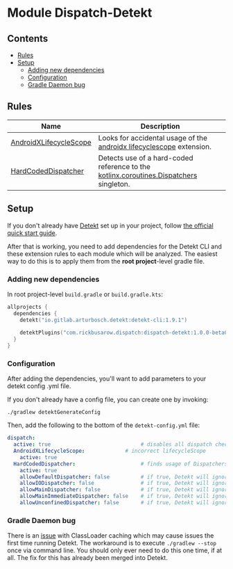 # Module Dispatch-Detekt

## Contents
<!--- TOC -->

* [Rules](#rules)
* [Setup](#setup)
  * [Adding new dependencies](#adding-new-dependencies)
  * [Configuration](#configuration)
  * [Gradle Daemon bug](#gradle-daemon-bug)

<!--- END -->

## Rules

| **Name**                      | **Description**
| ----------------------------  | --------------- |
| [AndroidXLifecycleScope] | Looks for accidental usage of the [androidx lifecyclescope][androidx-lifecyclescope] extension.
| [HardCodedDispatcher]    | Detects use of a hard-coded reference to the [kotlinx.coroutines.Dispatchers][Dispatchers] singleton.


## Setup

If you don't already have [Detekt](https://detekt.github.io/detekt) set up in your project, follow [the official quick start guide](https://detekt.github.io/detekt/#quick-start-with-gradle).

After that is working, you need to add dependencies for the Detekt CLI and these extension rules to each module which will be analyzed.  The easiest way to do this is to apply them from the **root project**-level gradle file.

### Adding new dependencies

In root project-level `build.gradle` or `build.gradle.kts`:

``` kotlin
allprojects {
  dependencies {
    detekt("io.gitlab.arturbosch.detekt:detekt-cli:1.9.1")
    
    detektPlugins("com.rickbusarow.dispatch:dispatch-detekt:1.0.0-beta04")
  }
}
```

### Configuration

After adding the dependencies, you'll want to add parameters to your detekt config .yml file.

If you don't already have a config file, you can create one by invoking:

`./gradlew detektGenerateConfig`

Then, add the following to the bottom of the `detekt-config.yml` file:

``` yaml
dispatch:
  active: true                             # disables all dispatch checks
  AndroidXLifecycleScope:             # incorrect lifecycleScope
    active: true
  HardCodedDispatcher:                     # finds usage of Dispatchers.______
    active: true
    allowDefaultDispatcher: false          # if true, Detekt will ignore all usage of Dispatchers.Default
    allowIODispatcher: false               # if true, Detekt will ignore all usage of Dispatchers.IO
    allowMainDispatcher: false             # if true, Detekt will ignore all usage of Dispatchers.Main
    allowMainImmediateDispatcher: false    # if true, Detekt will ignore all usage of Dispatchers.Main.immediate
    allowUnconfinedDispatcher: false       # if true, Detekt will ignore all usage of Dispatchers.Unconfined
```

### Gradle Daemon bug

There is an [issue](https://github.com/detekt/detekt/issues/2582) with ClassLoader caching which may cause issues the first time running Detekt.  The workaround is to execute `./gradlew --stop` once via command line.  You should only ever need to do this one time, if at all.  The fix for this has already been merged into Detekt.

<!--- MODULE dispatch-core-->
<!--- INDEX  -->
<!--- MODULE dispatch-test-->
<!--- INDEX  -->
<!--- MODULE dispatch-test-junit4-->
<!--- INDEX  -->
<!--- MODULE dispatch-test-junit5-->
<!--- INDEX  -->
<!--- MODULE dispatch-detekt-->
<!--- INDEX  -->
[AndroidXLifecycleScope]: https://rbusarow.github.io/Dispatch/dispatch-detekt//dispatch.detekt.rules/-android-x-lifecycle-scope/index.html
[HardCodedDispatcher]: https://rbusarow.github.io/Dispatch/dispatch-detekt//dispatch.detekt.rules/-hard-coded-dispatcher/index.html
<!--- MODULE dispatch-android-espresso-->
<!--- INDEX  -->
<!--- MODULE dispatch-android-lifecycle-->
<!--- INDEX  -->
<!--- MODULE dispatch-android-lifecycle-extensions-->
<!--- INDEX  -->
<!--- MODULE dispatch-android-viewmodel-->
<!--- INDEX  -->
<!--- END -->


[Android Lifecycle]: https://developer.android.com/reference/androidx/lifecycle/Lifecycle.html
[androidx-lifecycle-runtime-ktx]: https://developer.android.com/jetpack/androidx/releases/lifecycle
[androidx-lifecycle-viewmodel-ktx]: https://cs.android.com/androidx/platform/frameworks/support/+/androidx-master-dev:lifecycle/lifecycle-viewmodel-ktx/src/main/java/androidx/lifecycle/ViewModel.kt;l=42
[androidx-lifecycleScope]: https://cs.android.com/androidx/platform/frameworks/support/+/androidx-master-dev:lifecycle/lifecycle-runtime-ktx/src/main/java/androidx/lifecycle/Lifecycle.kt;l=44
[androidx-pausingDispatcher]: https://cs.android.com/androidx/platform/frameworks/support/+/androidx-master-dev:lifecycle/lifecycle-runtime-ktx/src/main/java/androidx/lifecycle/PausingDispatcher.kt
[androidx-viewModelScope]: https://developer.android.com/topic/libraries/architecture/coroutines#viewmodelscope
[androidx.lifecycle.lifecycleScope]: https://cs.android.com/androidx/platform/frameworks/support/+/androidx-master-dev:lifecycle/lifecycle-runtime-ktx/src/main/java/androidx/lifecycle/Lifecycle.kt;l=44
[async]: https://kotlin.github.io/kotlinx.coroutines/kotlinx-coroutines-core/kotlinx.coroutines/async.html
[awaitAll]: https://kotlin.github.io/kotlinx.coroutines/kotlinx-coroutines-core/kotlinx.coroutines/await-all.html
[b/146370660]: https://issuetracker.google.com/issues/146370660
[channel]: https://kotlin.github.io/kotlinx.coroutines/kotlinx-coroutines-core/kotlinx.coroutines.channels/-channel/
[cleanupTestCoroutines]: https://kotlin.github.io/kotlinx.coroutines/kotlinx-coroutines-test/kotlinx.coroutines.test/-test-coroutine-scope/cleanup-test-coroutines.html
[ClosedSendChannelException]: https://kotlin.github.io/kotlinx.coroutines/kotlinx-coroutines-core/kotlinx.coroutines.channels/-closed-send-channel-exception/index.html
[context_preservation]: https://medium.com/@elizarov/execution-context-of-kotlin-flows-b8c151c9309b
[ContinuationInterceptor]: https://kotlinlang.org/api/latest/jvm/stdlib/kotlin.coroutines.experimental/-continuation-interceptor/index.html
[CoroutineContext.Element]: https://kotlinlang.org/api/latest/jvm/stdlib/kotlin.coroutines.experimental/-coroutine-context/index.html#types
[CoroutineContext.Key]: https://kotlinlang.org/api/latest/jvm/stdlib/kotlin.coroutines.experimental/-coroutine-context/index.html#types
[CoroutineContext]: https://kotlinlang.org/api/latest/jvm/stdlib/kotlin.coroutines/-coroutine-context/
[CoroutineDispatcher]: https://kotlin.github.io/kotlinx.coroutines/kotlinx-coroutines-core/kotlinx.coroutines/-coroutine-dispatcher/index.html
[CoroutineExceptionHandler]: https://kotlin.github.io/kotlinx.coroutines/kotlinx-coroutines-core/kotlinx.coroutines/-coroutine-exception-handler/index.html
[coroutines]: https://github.com/Kotlin/kotlinx.coroutines
[CoroutineScope]: https://kotlin.github.io/kotlinx.coroutines/kotlinx-coroutines-core/kotlinx.coroutines/coroutine-scope.html
[CountingIdlingResource]: https://developer.android.com/reference/androidx/test/espresso/idling/CountingIdlingResource
[Deferred.await]: https://kotlin.github.io/kotlinx.coroutines/kotlinx-coroutines-core/kotlinx.coroutines/-deferred/await.html
[Deferred.onAwait]: https://kotlin.github.io/kotlinx.coroutines/kotlinx-coroutines-core/kotlinx.coroutines/-deferred/on-await.html
[Deferred]: https://kotlin.github.io/kotlinx.coroutines/kotlinx-coroutines-core/kotlinx.coroutines/-deferred/index.html
[delay]: https://kotlin.github.io/kotlinx.coroutines/kotlinx-coroutines-core/kotlinx.coroutines/delay.html
[dispatch-android-espresso]: https://rbusarow.github.io/Dispatch/dispatch-android-espresso//index.html
[dispatch-android-lifecycle-extensions]: https://rbusarow.github.io/Dispatch/dispatch-android-lifecycle-extensions//index.html
[dispatch-android-lifecycle]: https://rbusarow.github.io/Dispatch/dispatch-android-lifecycle//index.html
[dispatch-android-viewmodel]: https://rbusarow.github.io/Dispatch/dispatch-android-lifecycle-viewmodel//index.html
[dispatch-test-junit4]: https://rbusarow.github.io/Dispatch/dispatch-test-junit4//index.html
[dispatch-test-junit5]: https://rbusarow.github.io/Dispatch/dispatch-test-junit5//index.html
[dispatch-test]: https://rbusarow.github.io/Dispatch/dispatch-test//index.html
[dispatch-core]: https://rbusarow.github.io/Dispatch/dispatch-core//index.html
[dispatch-extensions]: https://rbusarow.github.io/Dispatch/extensions//index.html
[Dispatchers.Default]: https://kotlin.github.io/kotlinx.coroutines/kotlinx-coroutines-core/kotlinx.coroutines/-dispatchers/-default.html
[Dispatchers.IO]: https://kotlin.github.io/kotlinx.coroutines/kotlinx-coroutines-core/kotlinx.coroutines/-dispatchers/-io.html
[Dispatchers.Main.immediate]: https://kotlin.github.io/kotlinx.coroutines/kotlinx-coroutines-core/kotlinx.coroutines/-main-coroutine-dispatcher/immediate.html
[Dispatchers.Main]: https://kotlin.github.io/kotlinx.coroutines/kotlinx-coroutines-core/kotlinx.coroutines/-dispatchers/-main.html
[Dispatchers.setMain]: https://kotlin.github.io/kotlinx.coroutines/kotlinx-coroutines-test/kotlinx.coroutines.test/kotlinx.coroutines.-dispatchers/set-main.html
[Dispatchers.Unconfined]: https://kotlin.github.io/kotlinx.coroutines/kotlinx-coroutines-core/kotlinx.coroutines/-dispatchers/-unconfined.html
[Dispatchers]: https://kotlin.github.io/kotlinx.coroutines/kotlinx-coroutines-core/kotlinx.coroutines/-dispatchers/index.html
[Espresso]: https://developer.android.com/training/testing/espresso
[Flow.broadcastIn]: https://kotlin.github.io/kotlinx.coroutines/kotlinx-coroutines-core/kotlinx.coroutines.flow/broadcast-in.html
[flow.conflate]: https://github.com/Kotlin/kotlinx.coroutines/blob/master/docs/flow.md#conflation
[Flow.flowOn]: https://kotlin.github.io/kotlinx.coroutines/kotlinx-coroutines-core/kotlinx.coroutines.flow/flow-on.html
[Flow]: https://kotlin.github.io/kotlinx.coroutines/kotlinx-coroutines-core/kotlinx.coroutines.flow/-flow/index.html
[IdlingRegistry]: https://developer.android.com/reference/androidx/test/espresso/IdlingRegistry
[IdlingResource]: https://developer.android.com/training/testing/espresso/idling-resource
[Job.isCompleted]: https://kotlin.github.io/kotlinx.coroutines/kotlinx-coroutines-core/kotlinx.coroutines/-job/is-completed.html
[Job.join]: https://kotlin.github.io/kotlinx.coroutines/kotlinx-coroutines-core/kotlinx.coroutines/-job/join.html
[Job.onJoin]: https://kotlin.github.io/kotlinx.coroutines/kotlinx-coroutines-core/kotlinx.coroutines/-job/on-join.html
[Job]: https://kotlin.github.io/kotlinx.coroutines/kotlinx-coroutines-core/kotlinx.coroutines/-job/index.html
[joinAll]: https://kotlin.github.io/kotlinx.coroutines/kotlinx-coroutines-core/kotlinx.coroutines/join-all.html
[kotlin.coroutineContext]: https://kotlinlang.org/api/latest/jvm/stdlib/kotlin.coroutines/coroutine-context.html
[kotlinx.coroutines.channels.Channel]: https://kotlin.github.io/kotlinx.coroutines/kotlinx-coroutines-core/kotlinx.coroutines.channels/-channel/index.html
[kotlinx.coroutines.channels.onReceiveOrNull]: https://kotlin.github.io/kotlinx.coroutines/kotlinx-coroutines-core/kotlinx.coroutines.channels/on-receive-or-null.html
[kotlinx.coroutines.channels.produce]: https://kotlin.github.io/kotlinx.coroutines/kotlinx-coroutines-core/kotlinx.coroutines.channels/produce.html
[kotlinx.coroutines.channels.ProducerScope]: https://kotlin.github.io/kotlinx.coroutines/kotlinx-coroutines-core/kotlinx.coroutines.channels/-producer-scope/index.html
[kotlinx.coroutines.channels.ReceiveChannel.onReceive]: https://kotlin.github.io/kotlinx.coroutines/kotlinx-coroutines-core/kotlinx.coroutines.channels/-receive-channel/on-receive.html
[kotlinx.coroutines.channels.ReceiveChannel.poll]: https://kotlin.github.io/kotlinx.coroutines/kotlinx-coroutines-core/kotlinx.coroutines.channels/-receive-channel/poll.html
[kotlinx.coroutines.channels.ReceiveChannel.receive]: https://kotlin.github.io/kotlinx.coroutines/kotlinx-coroutines-core/kotlinx.coroutines.channels/-receive-channel/receive.html
[kotlinx.coroutines.channels.ReceiveChannel]: https://kotlin.github.io/kotlinx.coroutines/kotlinx-coroutines-core/kotlinx.coroutines.channels/-receive-channel/index.html
[kotlinx.coroutines.channels.receiveOrNull]: https://kotlin.github.io/kotlinx.coroutines/kotlinx-coroutines-core/kotlinx.coroutines.channels/receive-or-null.html
[kotlinx.coroutines.channels.SendChannel.offer]: https://kotlin.github.io/kotlinx.coroutines/kotlinx-coroutines-core/kotlinx.coroutines.channels/-send-channel/offer.html
[kotlinx.coroutines.channels.SendChannel.onSend]: https://kotlin.github.io/kotlinx.coroutines/kotlinx-coroutines-core/kotlinx.coroutines.channels/-send-channel/on-send.html
[kotlinx.coroutines.channels.SendChannel.send]: https://kotlin.github.io/kotlinx.coroutines/kotlinx-coroutines-core/kotlinx.coroutines.channels/-send-channel/send.html
[kotlinx.coroutines.channels.SendChannel]: https://kotlin.github.io/kotlinx.coroutines/kotlinx-coroutines-core/kotlinx.coroutines.channels/-send-channel/index.html
[kotlinx.coroutines.selects.select]: https://kotlin.github.io/kotlinx.coroutines/kotlinx-coroutines-core/kotlinx.coroutines.selects/select.html
[kotlinx.coroutines.selects.SelectBuilder.onTimeout]: https://kotlin.github.io/kotlinx.coroutines/kotlinx-coroutines-core/kotlinx.coroutines.selects/-select-builder/on-timeout.html
[kotlinx.coroutines.sync.Mutex.lock]: https://kotlin.github.io/kotlinx.coroutines/kotlinx-coroutines-core/kotlinx.coroutines.sync/-mutex/lock.html
[kotlinx.coroutines.sync.Mutex.onLock]: https://kotlin.github.io/kotlinx.coroutines/kotlinx-coroutines-core/kotlinx.coroutines.sync/-mutex/on-lock.html
[kotlinx.coroutines.sync.Mutex.tryLock]: https://kotlin.github.io/kotlinx.coroutines/kotlinx-coroutines-core/kotlinx.coroutines.sync/-mutex/try-lock.html
[kotlinx.coroutines.sync.Mutex]: https://kotlin.github.io/kotlinx.coroutines/kotlinx-coroutines-core/kotlinx.coroutines.sync/-mutex/index.html
[kotlin.coroutines]: https://kotlinlang.org/api/latest/jvm/stdlib/kotlin.coroutines/index.html
[kotlinx.coroutines]: https://kotlin.github.io/kotlinx.coroutines/
[launch]: https://kotlin.github.io/kotlinx.coroutines/kotlinx-coroutines-core/kotlinx.coroutines/launch.html
[lifecycle.java]: https://cs.android.com/androidx/platform/frameworks/support/+/androidx-master-dev:lifecycle/lifecycle-common/src/main/java/androidx/lifecycle/Lifecycle.java
[Lifecycle.State.CREATED]: https://developer.android.com/reference/androidx/lifecycle/Lifecycle.State.html#CREATED
[Lifecycle.State.RESUMED]: https://developer.android.com/reference/androidx/lifecycle/Lifecycle.State.html#RESUMED
[Lifecycle.State.STARTED]: https://developer.android.com/reference/androidx/lifecycle/Lifecycle.State.html#STARTED
[Lifecycle.State]: https://developer.android.com/reference/androidx/lifecycle/Lifecycle.State.html
[Lifecycle]: https://developer.android.com/reference/androidx/lifecycle/Lifecycle.html
[LifecycleOwner]: https://developer.android.com/reference/androidx/lifecycle/LifecycleOwner.html
[newSingleThreadContext]: https://kotlin.github.io/kotlinx.coroutines/kotlinx-coroutines-core/kotlinx.coroutines/new-single-thread-context.html
[NonCancellable]: https://kotlin.github.io/kotlinx.coroutines/kotlinx-coroutines-core/kotlinx.coroutines/-non-cancellable.html
[Rule]: https://junit.org/junit4/javadoc/4.12/org/junit/Rule.html
[runBlocking]: https://kotlin.github.io/kotlinx.coroutines/kotlinx-coroutines-core/kotlinx.coroutines/run-blocking.html
[runBlockingTest]: https://kotlin.github.io/kotlinx.coroutines/kotlinx-coroutines-test/kotlinx.coroutines.test/run-blocking-test.html
[SendChannel.sendBlocking]: https://kotlin.github.io/kotlinx.coroutines/kotlinx-coroutines-core/kotlinx.coroutines.channels/send-blocking.html
[SendChannel]: https://kotlin.github.io/kotlinx.coroutines/kotlinx-coroutines-core/kotlinx.coroutines.channels/-send-channel/index.html
[suspend]: https://kotlinlang.org/docs/reference/coroutines/composing-suspending-functions.html
[suspendCancellableCoroutine]: https://kotlin.github.io/kotlinx.coroutines/kotlinx-coroutines-core/kotlinx.coroutines/suspend-cancellable-coroutine.html
[TestCoroutineDispatcher]: https://kotlin.github.io/kotlinx.coroutines/kotlinx-coroutines-test/kotlinx.coroutines.test/-test-coroutine-dispatcher/index.html
[TestCoroutineScope]: https://kotlin.github.io/kotlinx.coroutines/kotlinx-coroutines-test/kotlinx.coroutines.test/-test-coroutine-scope/index.html
[withContext]: https://kotlin.github.io/kotlinx.coroutines/kotlinx-coroutines-core/kotlinx.coroutines/with-context.html
[withTimeout]: https://kotlin.github.io/kotlinx.coroutines/kotlinx-coroutines-core/kotlinx.coroutines/with-timeout.html
[withTimeoutOrNull]: https://kotlin.github.io/kotlinx.coroutines/kotlinx-coroutines-core/kotlinx.coroutines/with-timeout-or-null.html
[yield]: https://kotlin.github.io/kotlinx.coroutines/kotlinx-coroutines-core/kotlinx.coroutines/yield.html

